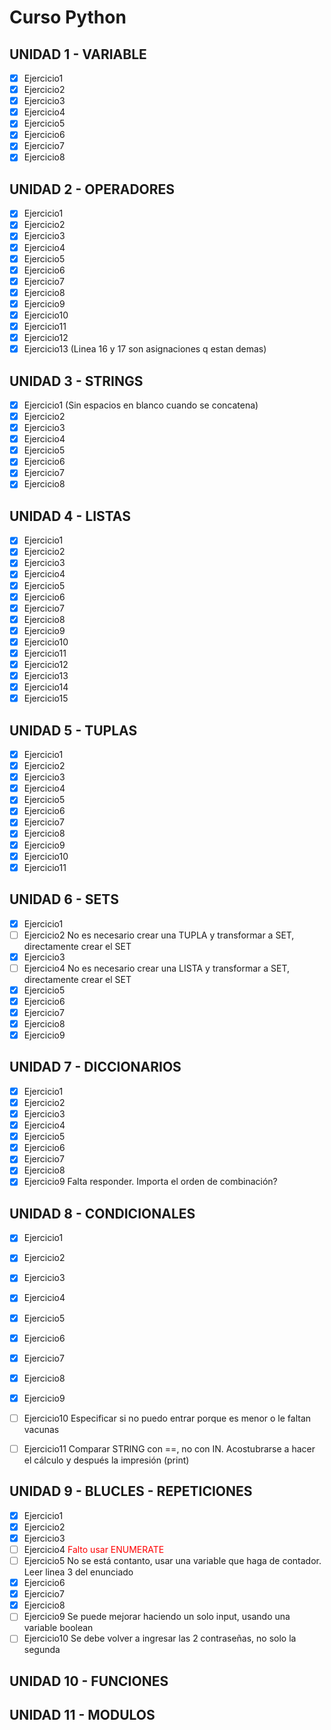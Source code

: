 # Curso Python

## UNIDAD 1 - VARIABLE

- [x] Ejercicio1
- [x] Ejercicio2
- [x] Ejercicio3
- [x] Ejercicio4
- [x] Ejercicio5
- [x] Ejercicio6
- [x] Ejercicio7
- [x] Ejercicio8

## UNIDAD 2 - OPERADORES

- [x] Ejercicio1
- [x] Ejercicio2
- [x] Ejercicio3
- [x] Ejercicio4
- [x] Ejercicio5
- [x] Ejercicio6
- [x] Ejercicio7
- [x] Ejercicio8
- [x] Ejercicio9
- [x] Ejercicio10
- [x] Ejercicio11
- [x] Ejercicio12
- [x] Ejercicio13 (Linea 16 y 17 son asignaciones q estan demas)

## UNIDAD 3 - STRINGS

- [x] Ejercicio1 (Sin espacios en blanco cuando se concatena)
- [x] Ejercicio2
- [x] Ejercicio3
- [x] Ejercicio4
- [x] Ejercicio5
- [x] Ejercicio6
- [x] Ejercicio7
- [x] Ejercicio8

## UNIDAD 4 - LISTAS

- [x] Ejercicio1
- [x] Ejercicio2
- [x] Ejercicio3
- [x] Ejercicio4
- [x] Ejercicio5
- [x] Ejercicio6
- [x] Ejercicio7
- [x] Ejercicio8
- [x] Ejercicio9
- [x] Ejercicio10
- [x] Ejercicio11
- [x] Ejercicio12
- [x] Ejercicio13
- [x] Ejercicio14
- [x] Ejercicio15

## UNIDAD 5 - TUPLAS

- [x] Ejercicio1 
- [x] Ejercicio2
- [x] Ejercicio3
- [x] Ejercicio4
- [x] Ejercicio5
- [x] Ejercicio6
- [x] Ejercicio7
- [x] Ejercicio8
- [x] Ejercicio9
- [x] Ejercicio10
- [x] Ejercicio11

## UNIDAD 6 - SETS

- [x] Ejercicio1 
- [ ] Ejercicio2 No es necesario crear una TUPLA y transformar a SET, directamente crear el SET
- [x] Ejercicio3
- [ ] Ejercicio4 No es necesario crear una LISTA y transformar a SET, directamente crear el SET
- [x] Ejercicio5
- [x] Ejercicio6
- [x] Ejercicio7
- [x] Ejercicio8
- [x] Ejercicio9

## UNIDAD 7 - DICCIONARIOS

- [x] Ejercicio1 
- [x] Ejercicio2
- [x] Ejercicio3
- [x] Ejercicio4
- [x] Ejercicio5
- [x] Ejercicio6
- [x] Ejercicio7
- [x] Ejercicio8
- [x] Ejercicio9 Falta responder. Importa el orden de combinación?

## UNIDAD 8 - CONDICIONALES

- [x] Ejercicio1 
- [x] Ejercicio2
- [x] Ejercicio3
- [x] Ejercicio4
- [x] Ejercicio5
- [x] Ejercicio6
- [x] Ejercicio7
- [x] Ejercicio8
- [x] Ejercicio9
- [ ] Ejercicio10 Especificar si no puedo entrar porque es menor o le faltan vacunas
- [ ] Ejercicio11 Comparar STRING con ==, no con IN. Acostubrarse a hacer el cálculo y después la impresión (print)
         

## UNIDAD 9 - BLUCLES - REPETICIONES

- [x] Ejercicio1 
- [x] Ejercicio2
- [x] Ejercicio3
- [ ] Ejercicio4   <span style="color: red">Falto usar ENUMERATE</fspan>
- [ ] Ejercicio5    No se está contanto, usar una variable que haga de contador. Leer linea 3 del enunciado
- [x] Ejercicio6    
- [x] Ejercicio7
- [x] Ejercicio8
- [ ] Ejercicio9    Se puede mejorar haciendo un solo input, usando una variable boolean
- [ ] Ejercicio10   Se debe volver a ingresar las 2 contraseñas, no solo la segunda

## UNIDAD 10 - FUNCIONES

## UNIDAD 11 - MODULOS